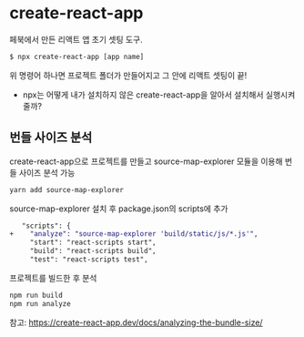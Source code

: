 # create-react-app

페북에서 만든 리액트 앱 초기 셋팅 도구.

```bash
$ npx create-react-app [app name]
```

위 명령어 하나면 프로젝트 폴더가 만들어지고 그 안에 리액트 셋팅이 끝!

- npx는 어떻게 내가 설치하지 않은 create-react-app을 알아서 설치해서 실행시켜줄까?

## 번들 사이즈 분석

create-react-app으로 프로젝트를 만들고 source-map-explorer 모듈을 이용해 번들 사이즈 분석 가능

```bash
yarn add source-map-explorer
```

source-map-explorer 설치 후 package.json의 scripts에 추가

```diff
   "scripts": {
+    "analyze": "source-map-explorer 'build/static/js/*.js'",
     "start": "react-scripts start",
     "build": "react-scripts build",
     "test": "react-scripts test",
```

프로젝트를 빌드한 후 분석

```bash
npm run build
npm run analyze
```

참고: https://create-react-app.dev/docs/analyzing-the-bundle-size/

